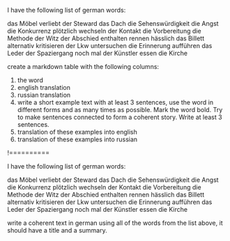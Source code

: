I have the following list of german words:

das Möbel
verliebt
der Steward
das Dach
die Sehenswürdigkeit
die Angst
die Konkurrenz
plötzlich
wechseln
der Kontakt
die Vorbereitung
die Methode
der Witz
der Abschied
enthalten
rennen
hässlich
das Billett
alternativ
kritisieren
der Lkw
untersuchen
die Erinnerung
aufführen
das Leder
der Spaziergang
noch mal
der Künstler
essen
die Kirche

create a markdown table with the following columns:

1. the word
2. english translation
3. russian translation
4. write a short example text with at least 3 sentences, use the word in different forms and as many times as possible. Mark the word bold. Try to make sentences connected to form a coherent story. Write at least 3 sentences.
5. translation of these examples into english
6. translation of these examples into russian

!==========


I have the following list of german words:

das Möbel
verliebt
der Steward
das Dach
die Sehenswürdigkeit
die Angst
die Konkurrenz
plötzlich
wechseln
der Kontakt
die Vorbereitung
die Methode
der Witz
der Abschied
enthalten
rennen
hässlich
das Billett
alternativ
kritisieren
der Lkw
untersuchen
die Erinnerung
aufführen
das Leder
der Spaziergang
noch mal
der Künstler
essen
die Kirche

write a coherent text in german using all of the words from the list above, it should have a title and a summary.
